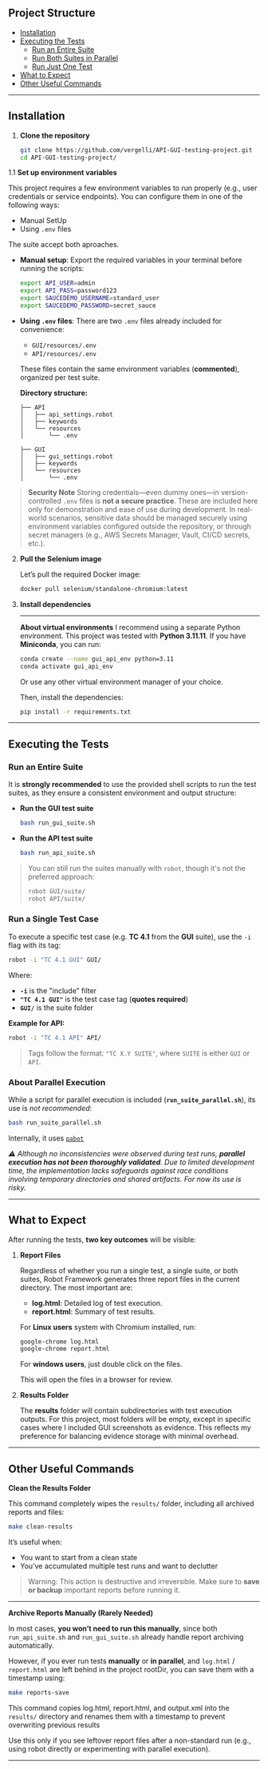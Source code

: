 ## Project Structure

- [Installation](#installation)
- [Executing the Tests](#executing-the-tests)
  - [Run an Entire Suite](#run-an-entire-suite)
  - [Run Both Suites in Parallel](#run-both-suites-in-parallel)
  - [Run Just One Test](#run-just-one-test)
- [What to Expect](#what-to-expect)
- [Other Useful Commands](#other-useful-commands)

---

## Installation

1. **Clone the repository**
   ```bash
   git clone https://github.com/vergelli/API-GUI-testing-project.git
   cd API-GUI-testing-project/
   ```

1.1 **Set up environment variables**

This project requires a few environment variables to run properly (e.g., user credentials or service endpoints). You can configure them in one of the following ways:

 - Manual SetUp
 - Using `.env` files

The suite accept both aproaches.

* **Manual setup**: Export the required variables in your terminal before running the scripts:

  ```bash
  export API_USER=admin
  export API_PASS=password123
  export SAUCEDEMO_USERNAME=standard_user
  export SAUCEDEMO_PASSWORD=secret_sauce
  ```

* **Using `.env` files**:
  There are two `.env` files already included for convenience:

  * `GUI/resources/.env`
  * `API/resources/.env`

  These files contain the same environment variables (**commented**), organized per test suite.

  **Directory structure:**

  ```
  ├── API
  │   ├── api_settings.robot
  │   ├── keywords
  │   └── resources
  │       └── .env

  ├── GUI
  │   ├── gui_settings.robot
  │   ├── keywords
  │   └── resources
  │       └── .env
  ```

> **Security Note**
> Storing credentials—even dummy ones—in version-controlled `.env` files is **not a secure practice**.
> These are included here only for demonstration and ease of use during development.
> In real-world scenarios, sensitive data should be managed securely using environment variables configured outside the repository, or through secret managers (e.g., AWS Secrets Manager, Vault, CI/CD secrets, etc.).



2. **Pull the Selenium image**

    Let’s pull the required Docker image:

   ```bash
   docker pull selenium/standalone-chromium:latest
   ```

3. **Install dependencies**

   ---

   **About virtual environments**
   I recommend using a separate Python environment.
   This project was tested with **Python 3.11.11**.
   If you have **Miniconda**, you can run:

   ```bash
   conda create --name gui_api_env python=3.11
   conda activate gui_api_env
   ```

   Or use any other virtual environment manager of your choice.

   Then, install the dependencies:

   ```bash
   pip install -r requirements.txt
   ```

---

## Executing the Tests

### Run an Entire Suite

It is **strongly recommended** to use the provided shell scripts to run the test suites, as they ensure a consistent environment and output structure:

- **Run the GUI test suite**
  ```bash
  bash run_gui_suite.sh
  ```

* **Run the API test suite**

  ```bash
  bash run_api_suite.sh
  ```
> You can still run the suites manually with `robot`, though it's not the preferred approach:
>
> ```bash
> robot GUI/suite/
> robot API/suite/
> ```

### Run a Single Test Case

To execute a specific test case (e.g. **TC 4.1** from the **GUI** suite), use the `-i` flag with its tag:

```bash
robot -i "TC 4.1 GUI" GUI/
```

Where:

* **`-i`** is the "include" filter
* **`"TC 4.1 GUI"`** is the test case tag (**quotes required**)
* **`GUI/`** is the suite folder

**Example for API:**

```bash
robot -i "TC 4.1 API" API/
```

> Tags follow the format: `"TC X.Y SUITE"`, where `SUITE` is either `GUI` or `API`.


### About Parallel Execution

While a script for parallel execution is included (**`run_suite_parallel.sh`**), its use is *not recommended*:

```bash
bash run_suite_parallel.sh
```
Internally, it uses [`pabot`](https://github.com/robotframework/pabot)

_⚠️ Although no inconsistencies were observed during test runs, **parallel execution has not been thoroughly validated**. Due to limited development time, the implementation lacks safeguards against race conditions involving temporary directories and shared artifacts. For now its use is risky._

---

## What to Expect

After running the tests, **two key outcomes** will be visible:

1. **Report Files**

   Regardless of whether you run a single test, a single suite, or both suites, Robot Framework generates three report files in the current directory. The most important are:

   - **log.html**: Detailed log of test execution.
   - **report.html**: Summary of test results.

   For **Linux users** system with Chromium installed, run:

   ```bash
   google-chrome log.html
   google-chrome report.html
   ```

   For **windows users**, just double click on the files.

   This will open the files in a browser for review.

2. **Results Folder**

   The **results** folder will contain subdirectories with test execution outputs. For this project, most folders will be empty, except in specific cases where I included GUI screenshots as evidence. This reflects my preference for balancing evidence storage with minimal overhead.

---
## Other Useful Commands

**Clean the Results Folder**

This command completely wipes the `results/` folder, including all archived reports and files:

```bash
make clean-results
```
It’s useful when:

 - You want to start from a clean state
 - You’ve accumulated multiple test runs and want to declutter

> Warning: This action is destructive and irreversible.
> Make sure to **save or backup** important reports before running it.
___

**Archive Reports Manually (Rarely Needed)**

   In most cases, **you won’t need to run this manually**, since both `run_api_suite.sh` and `run_gui_suite.sh` already handle report archiving automatically.


   However, if you ever run tests **manually** or **in parallel**, and `log.html` / `report.html` are left behind in the project rootDir, you can save them with a timestamp using:

   ```bash
   make reports-save
   ```

This command copies log.html, report.html, and output.xml into the `results/` directory and renames them with a timestamp to prevent overwriting previous results

Use this only if you see leftover report files after a non-standard run (e.g., using robot directly or experimenting with parallel execution).
___

